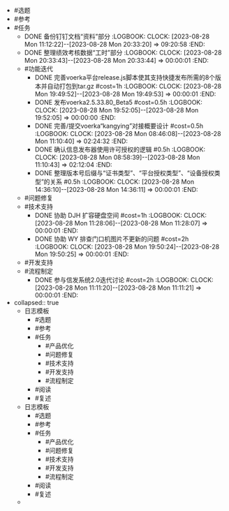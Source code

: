 - #选题
- #参考
- #任务
	- DONE 备份钉钉文档“资料”部分
	  :LOGBOOK:
	  CLOCK: [2023-08-28 Mon 11:12:22]--[2023-08-28 Mon 20:33:20] =>  09:20:58
	  :END:
	- DONE 整理绩效考核数据“工时”部分
	  :LOGBOOK:
	  CLOCK: [2023-08-28 Mon 20:33:43]--[2023-08-28 Mon 20:33:44] =>  00:00:01
	  :END:
	- #功能迭代
		- DONE 完善voerka平台release.js脚本使其支持快捷发布所需的8个版本并自动打包到tar.gz #cost=1h
		  :LOGBOOK:
		  CLOCK: [2023-08-28 Mon 19:49:52]--[2023-08-28 Mon 19:49:53] =>  00:00:01
		  :END:
		- DONE 发布voerka2.5.33.80_Beta5 #cost=0.5h
		  :LOGBOOK:
		  CLOCK: [2023-08-28 Mon 19:52:05]--[2023-08-28 Mon 19:52:05] =>  00:00:00
		  :END:
		- DONE 完善/提交voerka“kangying”对接概要设计 #cost=0.5h
		  :LOGBOOK:
		  CLOCK: [2023-08-28 Mon 08:46:08]--[2023-08-28 Mon 11:10:40] =>  02:24:32
		  :END:
		- DONE 确认信息发布器使用许可授权的逻辑 #0.5h
		  :LOGBOOK:
		  CLOCK: [2023-08-28 Mon 08:58:39]--[2023-08-28 Mon 11:10:43] =>  02:12:04
		  :END:
		- DONE 整理版本号后缀与“证书类型”、“平台授权类型”、“设备授权类型”的关系 #0.5h
		  :LOGBOOK:
		  CLOCK: [2023-08-28 Mon 14:36:10]--[2023-08-28 Mon 14:36:11] =>  00:00:01
		  :END:
	- #问题修复
	- #技术支持
		- DONE 协助 DJH 扩容硬盘空间 #cost=1h
		  :LOGBOOK:
		  CLOCK: [2023-08-28 Mon 11:28:06]--[2023-08-28 Mon 11:28:07] =>  00:00:01
		  :END:
		- DONE 协助 WY 排查门口机图片不更新的问题 #cost=2h
		  :LOGBOOK:
		  CLOCK: [2023-08-28 Mon 19:50:24]--[2023-08-28 Mon 19:50:25] =>  00:00:01
		  :END:
	- #开发支持
	- #流程制定
		- DONE 参与信发系统2.0迭代讨论 #cost=2h
		  :LOGBOOK:
		  CLOCK: [2023-08-28 Mon 11:11:20]--[2023-08-28 Mon 11:11:21] =>  00:00:01
		  :END:
- collapsed:: true
	- 日志模板
		- #选题
		- #参考
		- #任务
			- #产品优化
			- #问题修复
			- #技术支持
			- #开发支持
			- #流程制定
		- #阅读
		- #复述
	- 日志模板
		- #选题
		- #参考
		- #任务
			- #产品优化
			- #问题修复
			- #技术支持
			- #开发支持
			- #流程制定
		- #阅读
		- #复述
	-